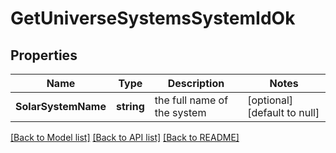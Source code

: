 # GetUniverseSystemsSystemIdOk

## Properties
Name | Type | Description | Notes
------------ | ------------- | ------------- | -------------
**SolarSystemName** | **string** | the full name of the system | [optional] [default to null]

[[Back to Model list]](../README.md#documentation-for-models) [[Back to API list]](../README.md#documentation-for-api-endpoints) [[Back to README]](../README.md)


